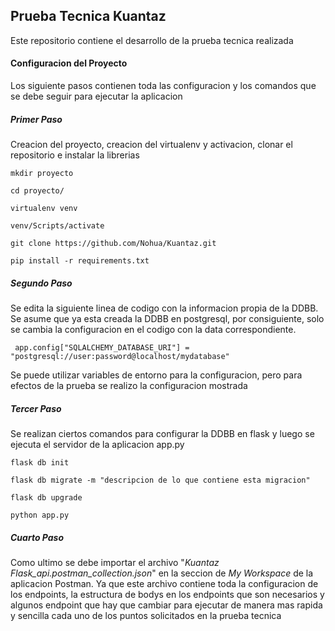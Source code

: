 ## Prueba Tecnica Kuantaz
<p>Este repositorio contiene el desarrollo de la prueba tecnica realizada</p>

#### Configuracion del Proyecto
<p>Los siguiente pasos contienen toda las configuracion y los comandos que se debe seguir para ejecutar la aplicacion</p>

##### Primer Paso
<p>Creacion del proyecto, creacion del virtualenv y activacion, clonar el repositorio e instalar la librerias</p>

```
mkdir proyecto

cd proyecto/

virtualenv venv

venv/Scripts/activate

git clone https://github.com/Nohua/Kuantaz.git

pip install -r requirements.txt
```

##### Segundo Paso
<p>Se edita la siguiente linea de codigo con la informacion propia de la DDBB. Se asume que ya esta creada la DDBB en postgresql,
por consiguiente, solo se cambia la configuracion en el codigo con la data correspondiente.
</p>

<code> app.config["SQLALCHEMY_DATABASE_URI"] = "postgresql://user:password@localhost/mydatabase" </code>

<p>Se puede utilizar variables de entorno para la configuracion, pero para efectos de la prueba se realizo la configuracion mostrada</p>

##### Tercer Paso
<p>Se realizan ciertos comandos para configurar la DDBB en flask y luego se ejecuta el servidor de la aplicacion app.py</p>

```
flask db init

flask db migrate -m "descripcion de lo que contiene esta migracion"

flask db upgrade

python app.py
```

##### Cuarto Paso
<p>Como ultimo se debe importar el archivo "<em>Kuantaz Flask_api.postman_collection.json</em>" en la seccion de <em>My Workspace</em> de
la aplicacion Postman. Ya que este archivo contiene toda la configuracion de los endpoints, la estructura de bodys en los endpoints que son necesarios y 
algunos endpoint que hay que cambiar para ejecutar de manera mas rapida y sencilla cada uno de los puntos solicitados en la prueba tecnica
</p>
